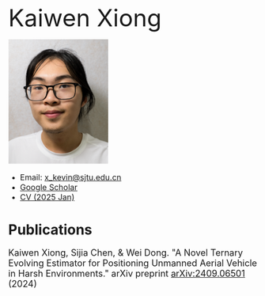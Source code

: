 <font size=15> Kaiwen Xiong </font> 

<!-- <img src="https://github.com/ronhwang/ronhwang.github.io/blob/main/AUTHOR_KaiwenXiong.png" width="50%"> -->
<img src="AUTHOR_KaiwenXiong.png" width="40%">

- <font size=3>Email: x_kevin@sjtu.edu.cn</font> 
- <font size=3>[Google Scholar](https://scholar.google.com/citations?user=ulh3j4wAAAAJ)</font>
- <font size=3>[CV (2025 Jan)](./CV_KaiwenXiong.pdf)</font> 

# Publications
<font size=4>Kaiwen Xiong, Sijia Chen, & Wei Dong. "A Novel Ternary Evolving Estimator for Positioning Unmanned Aerial Vehicle in Harsh Environments." arXiv preprint [arXiv:2409.06501](http://arxiv.org/abs/2409.06501) (2024)</font> 
